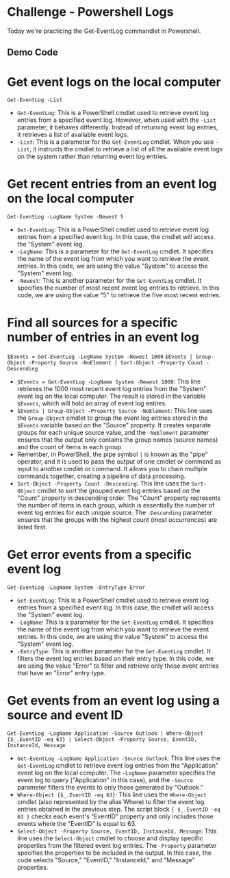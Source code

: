 # Challenge - Powershell Logs

Today we're practicing the Get-EventLog commandlet in Powershell.

## Demo Code

# Get event logs on the local computer

`Get-EventLog -List`

- `Get-EventLog`: This is a PowerShell cmdlet used to retrieve event log entries from a specified event log. However, when used with the `-List` parameter, it behaves differently. Instead of returning event log entries, it retrieves a list of available event logs.
- `-List`: This is a parameter for the `Get-EventLog` cmdlet. When you use `-List`, it instructs the cmdlet to retrieve a list of all the available event logs on the system rather than returning event log entries.


# Get recent entries from an event log on the local computer

`Get-EventLog -LogName System -Newest 5`

- `Get-EventLog`: This is a PowerShell cmdlet used to retrieve event log entries from a specified event log. In this case, the cmdlet will access the "System" event log.
- `-LogName`: This is a parameter for the `Get-EventLog` cmdlet. It specifies the name of the event log from which you want to retrieve the event entries. In this code, we are using the value "System" to access the "System" event log.
- `-Newest`: This is another parameter for the `Get-EventLog` cmdlet. It specifies the number of most recent event log entries to retrieve. In this code, we are using the value "5" to retrieve the five most recent entries.


# Find all sources for a specific number of entries in an event log

`$Events = Get-EventLog -LogName System -Newest 1000`
`$Events | Group-Object -Property Source -NoElement | Sort-Object -Property Count -Descending`

- `$Events = Get-EventLog -LogName System -Newest 1000`:
This line retrieves the 1000 most recent event log entries from the "System" event log on the local computer. The result is stored in the variable `$Events`, which will hold an array of event log entries.
- `$Events | Group-Object -Property Source -NoElement`:
This line uses the `Group-Object` cmdlet to group the event log entries stored in the `$Events` variable based on the "Source" property. It creates separate groups for each unique source value, and the `-NoElement` parameter ensures that the output only contains the group names (source names) and the count of items in each group.
- Remember, in PowerShell, the pipe symbol `|` is known as the "pipe" operator, and it is used to pass the output of one cmdlet or command as input to another cmdlet or command. It allows you to chain multiple commands together, creating a pipeline of data processing.
- `Sort-Object -Property Count -Descending`:
This line uses the `Sort-Object` cmdlet to sort the grouped event log entries based on the "Count" property in descending order. The "Count" property represents the number of items in each group, which is essentially the number of event log entries for each unique source. The `-Descending` parameter ensures that the groups with the highest count (most occurrences) are listed first.


# Get error events from a specific event log

`Get-EventLog -LogName System -EntryType Error`

- `Get-EventLog`: This is a PowerShell cmdlet used to retrieve event log entries from a specified event log. In this case, the cmdlet will access the "System" event log.
- `-LogName`: This is a parameter for the `Get-EventLog` cmdlet. It specifies the name of the event log from which you want to retrieve the event entries. In this code, we are using the value "System" to access the "System" event log.
- `-EntryType`: This is another parameter for the `Get-EventLog` cmdlet. It filters the event log entries based on their entry type. In this code, we are using the value "Error" to filter and retrieve only those event entries that have an "Error" entry type.


# Get events from an event log using a source and event ID

`Get-EventLog -LogName Application -Source Outlook | Where-Object {$_.EventID -eq 63} | Select-Object -Property Source, EventID, InstanceId, Message`

- `Get-EventLog -LogName Application -Source Outlook`:
This line uses the `Get-EventLog` cmdlet to retrieve event log entries from the "Application" event log on the local computer. The `-LogName` parameter specifies the event log to query ("Application" in this case), and the `-Source` parameter filters the events to only those generated by "Outlook."
- `Where-Object {$_.EventID -eq 63}`:
This line uses the `Where-Object` cmdlet (also represented by the alias Where) to filter the event log entries obtained in the previous step. The script block `{ $_.EventID -eq 63 }` checks each event's "EventID" property and only includes those events where the "EventID" is equal to 63.
- `Select-Object -Property Source, EventID, InstanceId, Message`:
This line uses the `Select-Object` cmdlet to choose and display specific properties from the filtered event log entries. The `-Property` parameter specifies the properties to be included in the output. In this case, the code selects "Source," "EventID," "InstanceId," and "Message" properties.
